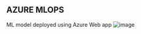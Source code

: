 ## AZURE MLOPS

ML model deployed using Azure Web app
![image](https://github.com/redknight648/iris-mlops-azure/assets/97392797/b1cf99a6-c648-46d8-8c4c-e34d396f8284)
